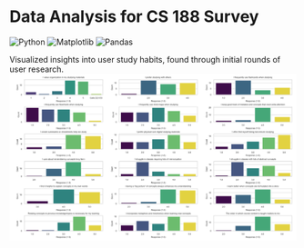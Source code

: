 # Data Analysis for CS 188 Survey
![Python](https://img.shields.io/badge/Python-3776AB?style=flat&logo=python&logoColor=white) ![Matplotlib](https://img.shields.io/badge/Matplotlib-%23ffffff.svg?style=flat&logo=Matplotlib&logoColor=black) ![Pandas](https://img.shields.io/badge/pandas-%23150458.svg?style=flat&logo=pandas&logoColor=white)

Visualized insights into user study habits, found through initial rounds of user research.
<img src="data-plot.png">
